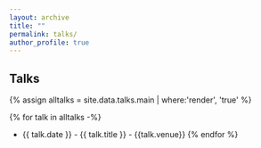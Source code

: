 ```yaml
---
layout: archive
title: ""
permalink: talks/
author_profile: true
---
```


  <h2>Talks</h2>
{% assign alltalks = site.data.talks.main | where:'render', 'true' %}

{% for talk in alltalks -%}
- {{ talk.date }} - {{ talk.title }} - {{talk.venue}}
{% endfor %}
